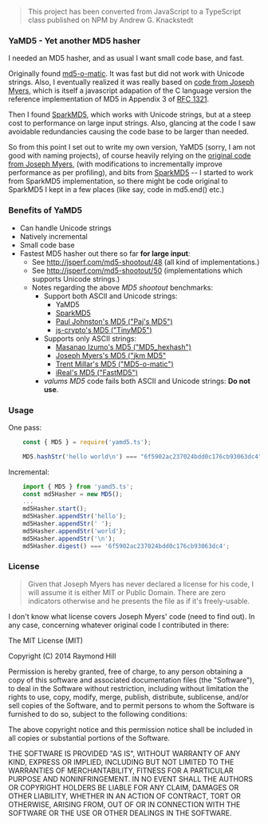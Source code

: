 > This project has been converted from JavaScript to a TypeScript class published on NPM by Andrew G. Knackstedt

### YaMD5 - Yet another MD5 hasher

I needed an MD5 hasher, and as usual I want small code base, and fast.

Originally found [md5-o-matic](https://github.com/trentmillar/md5-o-matic).
It was fast but did not work with Unicode strings.
Also, I eventually realized it was really based on [code from 
Joseph Myers](http://www.myersdaily.org/joseph/javascript/md5-text.html), which 
is itself a javascript adapation of the C language version the reference 
implementation of MD5 in Appendix 3 of 
[RFC 1321](http://www.rfc-editor.org/rfc/rfc1321.txt).

Then I found [SparkMD5](https://github.com/satazor/SparkMD5), which works
with Unicode strings, but at a steep cost to performance on large input strings. 
Also, glancing at the code I saw avoidable redundancies causing the code base 
to be larger than needed.

So from this point I set out to write my own version, YaMD5 (sorry, I am 
not good with naming projects), of course heavily relying on the [original 
code from Joseph Myers](http://www.myersdaily.org/joseph/javascript/md5-text.html), 
(with modifications to incrementally improve performance as per profiling), 
and bits from [SparkMD5](https://github.com/satazor/SparkMD5) -- I started to 
work from SparkMD5 implementation, so there might be code original to 
SparkMD5 I kept in a few places (like say, code in md5.end() etc.)

### Benefits of YaMD5

- Can handle Unicode strings
- Natively incremental
- Small code base
- Fastest MD5 hasher out there so far **for large input**:
    * See <http://jsperf.com/md5-shootout/48> (all kind of implementations.)
    * See <http://jsperf.com/md5-shootout/50> (implementations which supports Unicode strings.)
    * Notes regarding the above _MD5 shootout_ benchmarks:
        - Support both ASCII and Unicode strings:
            * YaMD5
            * [SparkMD5](https://github.com/satazor/SparkMD5)
            * [Paul Johnston's MD5 ("Paj's MD5")](http://pajhome.org.uk/crypt/md5/md5.html)
            * [js-crypto's MD5 ("TinyMD5")](https://github.com/jbt/js-crypto)
        - Supports only ASCII strings:
            * [Masanao Izumo's MD5 ("MD5_hexhash")](http://www.onicos.com/staff/iz/amuse/javascript/expert/md5.txt)
            * [Joseph Myers's MD5 ("jkm MD5"](http://www.myersdaily.org/joseph/javascript/md5-text.html)
            * [Trent Millar's MD5 ("MD5-o-matic")](https://github.com/trentmillar/md5-o-matic)
            * [iReal's MD5 ("FastMD5")](https://github.com/iReal/FastMD5)
        - _valums MD5_ code fails both ASCII and Unicode strings: **Do not use**.

### Usage

One pass:
```js
    const { MD5 } = require('yamd5.ts');

    MD5.hashStr('hello world\n') === "6f5902ac237024bdd0c176cb93063dc4";
```

Incremental:
```ts
    import { MD5 } from 'yamd5.ts';
    const md5Hasher = new MD5();
    ...
    md5Hasher.start();
    md5Hasher.appendStr('hello');
    md5Hasher.appendStr(' ');
    md5Hasher.appendStr('world');
    md5Hasher.appendStr('\n');
    md5Hasher.digest() === '6f5902ac237024bdd0c176cb93063dc4';
```

### License

> Given that Joseph Myers has never declared a license for his code, I will assume it is either
> MIT or Public Domain. There are zero indicators otherwise and he presents the file as if it's freely-usable.

I don't know what license covers Joseph Myers' code (need
to find out). In any case, concerning whatever original code I contributed in
there:

The MIT License (MIT)

Copyright (C) 2014 Raymond Hill

Permission is hereby granted, free of charge, to any person obtaining a copy
of this software and associated documentation files (the "Software"), to deal
in the Software without restriction, including without limitation the rights
to use, copy, modify, merge, publish, distribute, sublicense, and/or sell
copies of the Software, and to permit persons to whom the Software is
furnished to do so, subject to the following conditions:

The above copyright notice and this permission notice shall be included in
all copies or substantial portions of the Software.

THE SOFTWARE IS PROVIDED "AS IS", WITHOUT WARRANTY OF ANY KIND, EXPRESS OR
IMPLIED, INCLUDING BUT NOT LIMITED TO THE WARRANTIES OF MERCHANTABILITY,
FITNESS FOR A PARTICULAR PURPOSE AND NONINFRINGEMENT. IN NO EVENT SHALL THE
AUTHORS OR COPYRIGHT HOLDERS BE LIABLE FOR ANY CLAIM, DAMAGES OR OTHER
LIABILITY, WHETHER IN AN ACTION OF CONTRACT, TORT OR OTHERWISE, ARISING FROM,
OUT OF OR IN CONNECTION WITH THE SOFTWARE OR THE USE OR OTHER DEALINGS IN
THE SOFTWARE.
